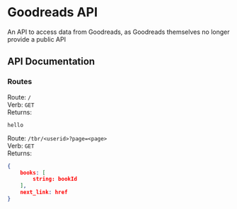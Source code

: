 # Goodreads API

An API to access data from Goodreads, as Goodreads themselves no longer provide a public API

## API Documentation

### Routes

Route: `/`  
Verb:  `GET`  
Returns:  
```
hello
```  

Route: `/tbr/<userid>?page=<page>`  
Verb: `GET`  
Returns:  
```json
{
    books: [
        string: bookId
    ],
    next_link: href
}
```